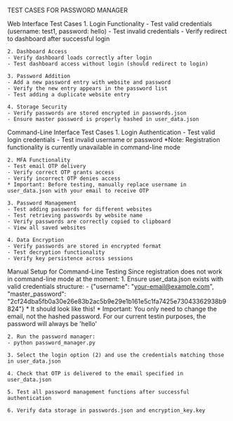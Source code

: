 TEST CASES FOR PASSWORD MANAGER

Web Interface Test Cases
    1. Login Functionality
    - Test valid credentials (username: test1, password: hello)
    - Test invalid credentials
    - Verify redirect to dashboard after successful login

    2. Dashboard Access
    - Verify dashboard loads correctly after login
    - Test dashboard access without login (should redirect to login)

    3. Password Addition
    - Add a new password entry with website and password
    - Verify the new entry appears in the password list
    - Test adding a duplicate website entry
    
    4. Storage Security
    - Verify passwords are stored encrypted in passwords.json
    - Ensure master password is properly hashed in user_data.json

Command-Line Interface Test Cases
    1. Login Authentication
    - Test valid login credentials
    - Test invalid username or password
    *Note: Registration functionality is currently unavailable in command-line mode
    
    2. MFA Functionality
    - Test email OTP delivery
    - Verify correct OTP grants access
    - Verify incorrect OTP denies access
    * Important: Before testing, manually replace username in user_data.json with your email to receive OTP
    
    3. Password Management
    - Test adding passwords for different websites
    - Test retrieving passwords by website name
    - Verify passwords are correctly copied to clipboard
    - View all saved websites
    
    4. Data Encryption
    - Verify passwords are stored in encrypted format
    - Test decryption functionality
    - Verify key persistence across sessions


Manual Setup for Command-Line Testing
Since registration does not work in command-line mode at the moment:
    1. Ensure user_data.json exists with valid credentials structure:
    - {"username": "your-email@example.com", "master_password": "2cf24dba5fb0a30e26e83b2ac5b9e29e1b161e5c1fa7425e73043362938b9824"}
    * It should look like this!
    * Important: You only need to change the email, not the hashed password. For our current testin purposes, the password will always be 'hello'

    2. Run the password manager:
    - python password_manager.py

    3. Select the login option (2) and use the credentials matching those in user_data.json
    
    4. Check that OTP is delivered to the email specified in user_data.json
    
    5. Test all password management functions after successful authentication
    
    6. Verify data storage in passwords.json and encryption_key.key
